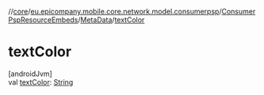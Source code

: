 //[core](../../../../index.md)/[eu.epicompany.mobile.core.network.model.consumerpsp](../../index.md)/[ConsumerPspResourceEmbeds](../index.md)/[MetaData](index.md)/[textColor](text-color.md)

# textColor

[androidJvm]\
val [textColor](text-color.md): [String](https://kotlinlang.org/api/latest/jvm/stdlib/kotlin/-string/index.html)
